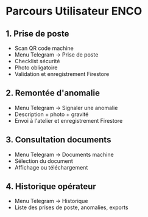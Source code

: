 # Parcours Utilisateur ENCO

## 1. Prise de poste
- Scan QR code machine
- Menu Telegram → Prise de poste
- Checklist sécurité
- Photo obligatoire
- Validation et enregistrement Firestore

## 2. Remontée d'anomalie
- Menu Telegram → Signaler une anomalie
- Description + photo + gravité
- Envoi à l'atelier et enregistrement Firestore

## 3. Consultation documents
- Menu Telegram → Documents machine
- Sélection du document
- Affichage ou téléchargement

## 4. Historique opérateur
- Menu Telegram → Historique
- Liste des prises de poste, anomalies, exports 